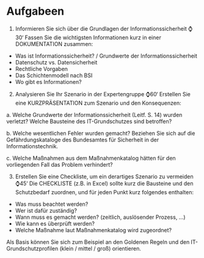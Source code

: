 # Aufgabeen

1. Informieren Sie sich über die Grundlagen der Informationssicherheit ⌚30‘
Fassen Sie die wichtigsten Informationen kurz in einer DOKUMENTATION zusammen:
- Was ist Informationssicherheit? / Grundwerte der Informationssicherheit
- Datenschutz vs. Datensicherheit
- Rechtliche Vorgaben
- Das Schichtenmodell nach BSI
- Wo gibt es Informationen?

2. Analysieren Sie Ihr Szenario in der Expertengruppe ⌚60‘
Erstellen Sie eine KURZPRÄSENTATION zum Szenario und den Konsequenzen:

 a. Welche Grundwerte der Informationssicherheit (Leitf. S. 14) wurden verletzt? Welche
 Bausteine des IT-Grundschutzes sind betroffen?

 b. Welche wesentlichen Fehler wurden gemacht? Beziehen Sie sich auf die Gefährdungskataloge
 des Bundesamtes für Sicherheit in der Informationstechnik.
 
 c. Welche Maßnahmen aus dem Maßnahmenkatalog hätten für den vorliegenden Fall
 das Problem verhindert?

3. Erstellen Sie eine Checkliste, um ein derartiges Szenario zu vermeiden ⌚45‘
Die CHECKLISTE (z.B. in Excel) sollte kurz die Bausteine und den Schutzbedarf zuordnen, und
für jeden Punkt kurz folgendes enthalten:
- Was muss beachtet werden?
- Wer ist dafür zuständig?
- Wann muss es gemacht werden? (zeitlich, auslösender Prozess, …)
- Wie kann es überprüft werden?
- Welche Maßnahme laut Maßnahmenkatalog wird zugeordnet?

Als Basis können Sie sich zum Beispiel an den Goldenen Regeln und den IT-Grundschutzprofilen (klein /
mittel / groß) orientieren.



